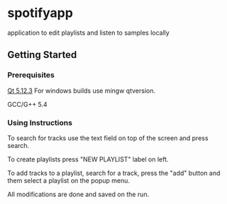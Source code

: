 # spotifyapp
application to edit playlists and listen to samples locally

## Getting Started

### Prerequisites

[Qt 5.12.3](https://download.qt.io/archive/qt/5.12/5.12.3/) For windows builds use mingw qtversion.

GCC/G++ 5.4

### Using Instructions

To search for tracks use the text field on top of the screen and press search.

To create playlists press "NEW PLAYLIST" label on left.

To add tracks to a playlist, search for a track, press the "add" button and them select a playlist on the popup menu.

All modifications are done and saved on the run.